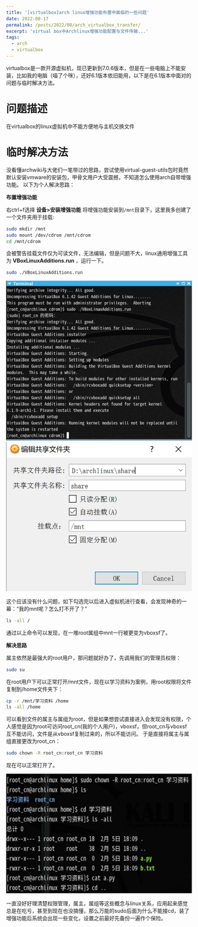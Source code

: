 ```yaml
---
title: '[virtualbox]arch linux增强功能布置中面临的一些问题'
date: 2022-08-17
permalink: /posts/2022/08/arch_virtualbox_transfer/
excerpt: 'virtual box中Archlinux增强功能配置与文件传输...'
tags:
  - arch
  - virtualbox
---
```


virtualbox是一款开源虚拟机，现已更新到7.0.6版本，但是在一些电脑上不能安装，比如我的电脑（喵了个咪），还好6.1版本依旧能用，以下是在6.1版本中面对的问题与临时解决方法。

# 问题描述

在virtualbox的linux虚拟机中不能方便地与主机交换文件

# 临时解决方法

没看懂archwiki与大佬们一笔带过的思路，尝试使用virtual-guest-utils包时竟然默认安装vmware的安装包，甲骨文用户大受震撼，不知道怎么使用arch自带增强功能。 以下为个人解决思路：

**布置增强功能**

右ctrl+f选择 **设备>安装增强功能** 将增强功能安装到`/mnt`目录下，这里我多创建了一个文件夹用于挂载:

```bash
sudo mkdir /mnt
sudo mount /dev/cdrom /mnt/cdrom
cd /mnt/cdrom
```

会被警告挂载文件仅为可读文件，无法编辑，但是问题不大，linux通用增强工具为 **VBoxLinuxAdditions.run** ，运行一下。

```bash
sudo ./VBoxLinuxAdditions.run
```

<img src='/images/arch_virtualbox_transfer1.webp'>

<img src='/images/arch_virtualbox_transfer2.webp'>

这个应该没有什么问题，如下勾选完以后进入虚拟机进行查看，会发现神奇的一幕：“我的mnt呢？怎么打不开了？”

```bash
ls -all /
```

通过以上命令可以发现，在一堆root属组中mnt一行被更变为vboxsf了。

**解决思路**

属主依然是最强大的root用户，那问题就好办了，先调用我们的管理员权限：

```bash
sudo su
```

在root用户下可以正常打开/mnt文件，现在以学习资料为案例，用root权限将文件复制到/home文件夹下：

```bash
cp -r /mnt/学习资料 /home
ls -all /home
```

可以看到文件的属主与属组为root，但是如果想尝试直接进入会发现没有权限，个人感觉是因为root可访问root_cn(我的个人用户)，vboxsf，但root_cn与vboxsf互不能访问，文件是从vboxsf复制过来的，所以不能访问。 于是直接将属主与属组直接更改为root_cn：

```bash
sudo chown -R root_cn:root_cn 学习资料
```

现在可以正常打开了。

<img src='/images/arch_virtualbox_transfer3.webp'>

一直没好好理清楚权限管理，属主，属组等这些概念与linux关系，应用起来感觉总是在吃亏，甚至到现在也没搞懂，那么万能的sudo后面为什么不能接cd，装了增强功能后系统会出现一些变化，设置之前最好先备份一遍作个保险。
